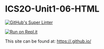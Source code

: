 # ICS2O-Unit1-06-HTML

[![GitHub's Super Linter](https://github.com/Emmanuel-Fofeyin/ICS2O-Unit1-06-HTML/actions/workflows/main.yml/badge.svg)](https://github.com/Emmanuel-Fofeyin/ICS2O-Unit1-06-HTML/actions/workflows/main.yml)

[![Run on Repl.it](https://repl.it/badge/github/<OWNER>/<REPOSITORY>)](https://repl.it/github/<OWNER>/<REPOSITORY>)

This site can be found at: [https://<OWNER>.github.io/<REPOSITORY>](https://<OWNER>.github.io/<REPOSITORY>)
